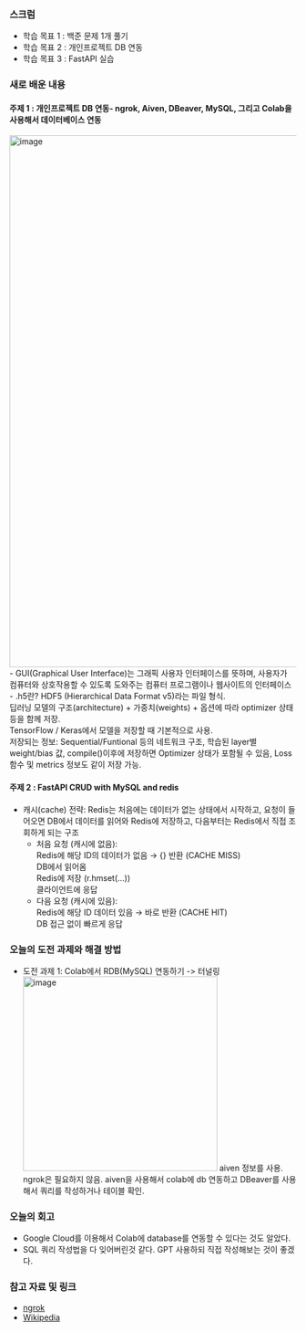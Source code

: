 ### 스크럼 
- 학습 목표 1 : 백준 문제 1개 풀기
- 학습 목표 2 : 개인프로젝트 DB 연동
- 학습 목표 3 : FastAPI 실습

### 새로 배운 내용
#### 주제 1 : 개인프로젝트 DB 연동- ngrok, Aiven, DBeaver, MySQL, 그리고 Colab을 사용해서 데이터베이스 연동 </br>
<img width="932" alt="image" src="https://github.com/user-attachments/assets/0bc5dc01-b657-40f5-8c81-fffc7866fd35" />
- GUI(Graphical User Interface)는 그래픽 사용자 인터페이스를 뜻하며, 사용자가 컴퓨터와 상호작용할 수 있도록 도와주는 컴퓨터 프로그램이나 웹사이트의 인터페이스
- .h5란?
  HDF5 (Hierarchical Data Format v5)라는 파일 형식. </br>
  딥러닝 모델의 구조(architecture) + 가중치(weights) + 옵션에 따라 optimizer 상태 등을 함께 저장. </br>
  TensorFlow / Keras에서 모델을 저장할 때 기본적으로 사용. </br>
  저장되는 정보: Sequential/Funtional 등의 네트워크 구조, 학습된 layer별 weight/bias 값, compile()이후에 저장하면 Optimizer 상태가 포함될 수 있음, Loss 함수 및 metrics 정보도 같이 저장 가능.

#### 주제 2 : FastAPI CRUD with MySQL and redis
- 캐시(cache) 전략: Redis는 처음에는 데이터가 없는 상태에서 시작하고, 요청이 들어오면 DB에서 데이터를 읽어와 Redis에 저장하고, 다음부터는 Redis에서 직접 조회하게 되는 구조 </br>
  - 처음 요청 (캐시에 없음): </br>
      Redis에 해당 ID의 데이터가 없음 → {} 반환 (CACHE MISS) </br>
      DB에서 읽어옴 </br>
      Redis에 저장 (r.hmset(...)) </br>
      클라이언트에 응답 </br>
  - 다음 요청 (캐시에 있음): </br>
      Redis에 해당 ID 데이터 있음 → 바로 반환 (CACHE HIT) </br>
      DB 접근 없이 빠르게 응답 </br>

### 오늘의 도전 과제와 해결 방법
- 도전 과제 1: Colab에서 RDB(MySQL) 연동하기 -> 터널링 </br>
  <img width="341" alt="image" src="https://github.com/user-attachments/assets/fbe07b8c-d2a9-4e39-aa97-d9bfa7851661" />
  aiven 정보를 사용. </br>
  ngrok은 필요하지 않음. aiven을 사용해서 colab에 db 연동하고 DBeaver를 사용해서 쿼리를 작성하거나 테이블 확인. </br>
  
### 오늘의 회고
- Google Cloud를 이용해서 Colab에 database를 연동할 수 있다는 것도 알았다.
- SQL 쿼리 작성법을 다 잊어버린것 같다. GPT 사용하되 직접 작성해보는 것이 좋겠다.

### 참고 자료 및 링크
- [ngrok](https://ngrok.com/)
- [Wikipedia](https://ko.wikipedia.org/wiki/%EA%B7%B8%EB%9E%98%ED%94%BD_%EC%82%AC%EC%9A%A9%EC%9E%90_%EC%9D%B8%ED%84%B0%ED%8E%98%EC%9D%B4%EC%8A%A4)

